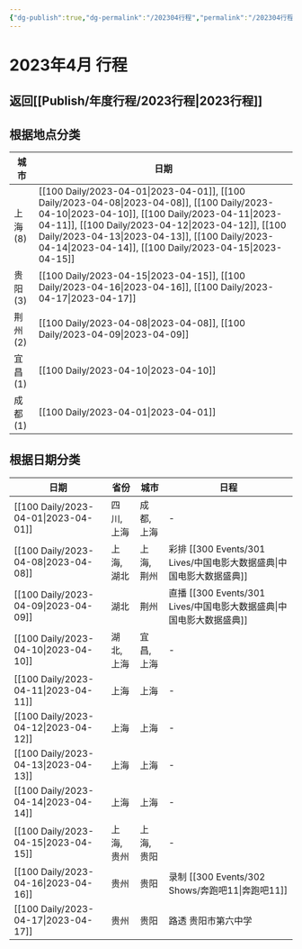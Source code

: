 ```yaml
---
{"dg-publish":true,"dg-permalink":"/202304行程","permalink":"/202304行程/","created":"2023-04-16T18:09:27.599+08:00","updated":"2023-04-16T18:09:55.460+08:00"}
---
```


# 2023年4月 行程

## 返回[[Publish/年度行程/2023行程\|2023行程]]

## 根据地点分类

| 城市     | 日期                                                                                                                                                                                                                                                                                                                                     |
| ------ | -------------------------------------------------------------------------------------------------------------------------------------------------------------------------------------------------------------------------------------------------------------------------------------------------------------------------------------- |
| 上海 (8) | [[100 Daily/2023-04-01\|2023-04-01]], [[100 Daily/2023-04-08\|2023-04-08]], [[100 Daily/2023-04-10\|2023-04-10]], [[100 Daily/2023-04-11\|2023-04-11]], [[100 Daily/2023-04-12\|2023-04-12]], [[100 Daily/2023-04-13\|2023-04-13]], [[100 Daily/2023-04-14\|2023-04-14]], [[100 Daily/2023-04-15\|2023-04-15]] |
| 贵阳 (3) | [[100 Daily/2023-04-15\|2023-04-15]], [[100 Daily/2023-04-16\|2023-04-16]], [[100 Daily/2023-04-17\|2023-04-17]]                                                                                                                                                                                                              |
| 荆州 (2) | [[100 Daily/2023-04-08\|2023-04-08]], [[100 Daily/2023-04-09\|2023-04-09]]                                                                                                                                                                                                                                                       |
| 宜昌 (1) | [[100 Daily/2023-04-10\|2023-04-10]]                                                                                                                                                                                                                                                                                                |
| 成都 (1) | [[100 Daily/2023-04-01\|2023-04-01]]                                                                                                                                                                                                                                                                                                |


## 根据日期分类

| 日期                                      | 省份     | 城市     | 日程               |
| --------------------------------------- | ------ | ------ | ---------------- |
| [[100 Daily/2023-04-01\|2023-04-01]] | 四川, 上海 | 成都, 上海 | \-               |
| [[100 Daily/2023-04-08\|2023-04-08]] | 上海, 湖北 | 上海, 荆州 | 彩排 [[300 Events/301 Lives/中国电影大数据盛典\|中国电影大数据盛典]] |
| [[100 Daily/2023-04-09\|2023-04-09]] | 湖北     | 荆州     | 直播 [[300 Events/301 Lives/中国电影大数据盛典\|中国电影大数据盛典]] |
| [[100 Daily/2023-04-10\|2023-04-10]] | 湖北, 上海 | 宜昌, 上海 | \-               |
| [[100 Daily/2023-04-11\|2023-04-11]] | 上海     | 上海     | \-               |
| [[100 Daily/2023-04-12\|2023-04-12]] | 上海     | 上海     | \-               |
| [[100 Daily/2023-04-13\|2023-04-13]] | 上海     | 上海     | \-               |
| [[100 Daily/2023-04-14\|2023-04-14]] | 上海     | 上海     | \-               |
| [[100 Daily/2023-04-15\|2023-04-15]] | 上海, 贵州 | 上海, 贵阳 | \-               |
| [[100 Daily/2023-04-16\|2023-04-16]] | 贵州     | 贵阳     | 录制 [[300 Events/302 Shows/奔跑吧11\|奔跑吧11]]     |
| [[100 Daily/2023-04-17\|2023-04-17]] | 贵州     | 贵阳     | 路透 贵阳市第六中学       |

